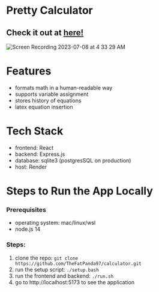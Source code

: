 # Pretty Calculator
## Check it out at [here!](https://calculator.shawnhu.com/)
![Screen Recording 2023-07-08 at 4 33 29 AM](https://github.com/TheFatPanda97/calculator/assets/36747253/7daeaaa7-1e6f-451c-bbea-5660f8e2d730)

# Features
- formats math in a human-readable way
- supports variable assignment
- stores history of equations
- latex equation insertion

# Tech Stack
- frontend: React
- backend: Express.js
- database: sqlite3 (postgresSQL on production)
- host: Render

# Steps to Run the App Locally
### Prerequisites
- operating system: mac/linux/wsl
- node.js 14

### Steps:
1. clone the repo: `git clone https://github.com/TheFatPanda97/calculator.git`
2. run the setup script: `./setup.bash`
3. run the frontend and backend: `./run.sh`
4. go to http://localhost:5173 to see the application
